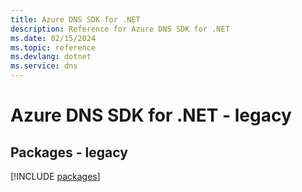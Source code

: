 ```yaml
---
title: Azure DNS SDK for .NET
description: Reference for Azure DNS SDK for .NET
ms.date: 02/15/2024
ms.topic: reference
ms.devlang: dotnet
ms.service: dns
---
```

# Azure DNS SDK for .NET - legacy
## Packages - legacy
[!INCLUDE [packages](dns-index.md)]